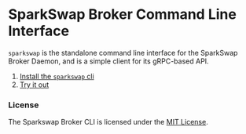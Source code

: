 SparkSwap Broker Command Line Interface
=======================================

`sparkswap` is the standalone command line interface for the SparkSwap Broker Daemon, and is a simple client for its gRPC-based API.

1. [Install the `sparkswap` cli](https://sparkswap.com/docs/getting-started/installation#install-the-cli)
2. [Try it out](https://sparkswap.com/docs/getting-started/first-use)

### License

The Sparkswap Broker CLI is licensed under the [MIT License](./LICENSE).
